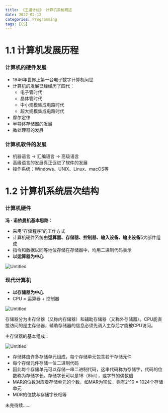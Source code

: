 ```yaml
---
title: 《王道计组》 计算机系统概述
date: 2022-02-12
categories: Programming
tags: [CS]
---
```


# 1.1 计算机发展历程

### 计算机的硬件发展

- 1946年世界上第一台电子数字计算机问世
- 计算机的发展已经经历了四代：
    - 电子管时代
    - 晶体管时代
    - 中小规模集成电路时代
    - 超大规模集成电路时代
- 摩尔定律
- 半导体存储器的发展
- 微处理器的发展

### 计算机软件的发展

- 机器语言 → 汇编语言 → 高级语言
- 高级语言的发展真正促进了软件的发展
- 操作系统：Windows、UNIX、Linux、macOS等

# 1.2 计算机系统层次结构

### 计算机硬件

**冯 · 诺依曼机基本思路：**

- 采用“存储程序”的工作方式
- 计算机硬件系统由**运算器、存储器、控制器、输入设备、输出设备**5大部件组成
- 指令和数据以同等地位存储在存储器中，均用二进制代码表示
- **以运算器为中心**

![Untitled](https://leon-blog-assets.oss-cn-hangzhou.aliyuncs.com/images/cs-architecture-1.png)

### 现代计算机

- **以存储器为中心**
- CPU = 运算器 + 控制器

![Untitled](https://leon-blog-assets.oss-cn-hangzhou.aliyuncs.com/images/cs-architecture-2.png)

存储器分为主存储器（又称内存储器）和辅助存储器（又称外存储器）。CPU能直接访问的是主存储器，辅助存储器的信息必须先调入主存后才能被CPU访问。

主存储器的基本组成：

![Untitled](https://leon-blog-assets.oss-cn-hangzhou.aliyuncs.com/images/cs-architecture-3.png)

- 存储体由许多存储单元组成，每个存储单元包含若干存储元件
- 每个存储元件存储一位二进制代码
- 因此每个存储单元可以存储一串二进制代码，这串代码称为存储字，代码的位数称为存储字长。存储字长可以是1B（8bit），或字节的偶数倍
- MAR的位数对应着存储单元的个数，如MAR为10位，则有2^10 = 1024个存储单元
- MDR的位数与存储字长相等

未完待续……